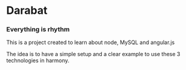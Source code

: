 # Darabat
### Everything is rhythm

This is a project created to learn about node, MySQL and angular.js

The idea is to have a simple setup and a clear example to use these 3 technologies in harmony.